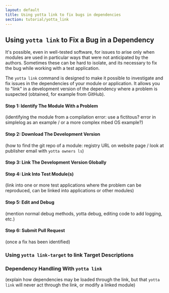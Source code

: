 ```yaml
---
layout: default
title: Using yotta link to fix bugs in dependencies
section: tutorial/yotta_link
---
```


## Using `yotta link` to Fix a Bug in a Dependency

It's possible, even in well-tested software, for issues to arise only when
modules are used in particular ways that were not anticipated by the authors.
Sometimes these can be hard to isolate, and its necessary to fix the bug while
working with a test application.

The `yotta link` command is designed to make it possible to investigate and fix
issues in the dependencies of your module or application. It allows you to
"link" in a development version of the dependency where a problem is suspected
(obtained, for example from GitHub).

#### Step 1: Identify The Module With a Problem
(identifying the module from a compilation error: use a fictitous? error in simplelog as an example / or a more complex mbed OS example?)

#### Step 2: Download The Development Version 
(how to find the git repo of a module: registry URL on website page / look at
publisher email with `yotta owners ls`)

#### Step 3: Link The Development Version Globally

#### Step 4: Link Into Test Module(s)
(link into one or more test applications where the problem can be reproduced,
can be linked into applications or other modules)

#### Step 5: Edit and Debug
(mention normal debug methods, yotta debug, editing code to add logging, etc.)

#### Step 6: Submit Pull Request
(once a fix has been identified)

### Using `yotta link-target` to link Target Descriptions


### Dependency Handling With `yotta link`

(explain how dependencies may be loaded through the link, but that `yotta link`
will never act through the link, or modify a linked module)


